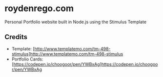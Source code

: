 # roydenrego.com
Personal Portfolio website built in Node.js using the Stimulus Template

## Credits
- Template: [http://www.templatemo.com/tm-498-stimulus]http://www.templatemo.com/tm-498-stimulus
- Portfolio Cards: [https://codepen.io/choogoor/pen/YWBxAg]https://codepen.io/choogoor/pen/YWBxAg
